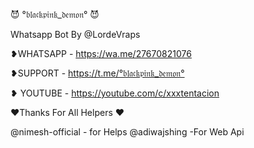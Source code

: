 😈 °𝔟𝔩𝔞𝔠𝔨𝔭𝔦𝔫𝔨_𝔡𝔢𝔪𝔬𝔫° 😈


Whatsapp Bot  By @LordeVraps

❥WHATSAPP - https://wa.me/27670821076

❥SUPPORT - https://t.me/°𝔟𝔩𝔞𝔠𝔨𝔭𝔦𝔫𝔨_𝔡𝔢𝔪𝔬𝔫°

❥ YOUTUBE - https://youtube.com/c/xxxtentacion 

❤️Thanks For All Helpers ❤️

@nimesh-official - for Helps
@adiwajshing -For Web Api







